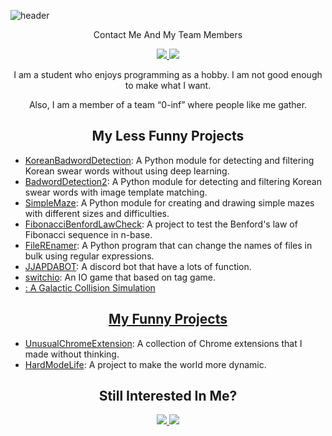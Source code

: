 ![header](https://capsule-render.vercel.app/api?type=waving&color=DAC3FA&height=300&section=header&text=seolmango&fontSize=90&animation=fadeIn&fontAlignY=38&desc=I%20Make%20Anything%20I%20Want!&descAlignY=60&descAlign=50)
<p align='center'> Contact Me And My Team Members </p>
<p align='center'>
  <a href="mailto:seolchaehwan@naver.com">
    <img src="https://img.shields.io/badge/EMail%20-%23DAC3FA.svg?&style=for-the-badge&&logoColor=white"/>
  </a>
  <a href="https://github.com/0-inf">
    <img src="https://img.shields.io/badge/ZERO%20TO%20INF%20-%23000000.svg?&style=for-the-badge&&logoColor=white"/>
  </a>
</p>
<p align='center'>
I am a student who enjoys programming as a hobby. I am not good enough to make what I want.
</p>
<p align='center'>
Also, I am a member of a team “0-inf” where people like me gather.
</p>
<div class="portfolio">
  <h2 align='center'>My Less Funny Projects</h1>
  <ul>
    <li><a href="https://github.com/seolmango/KoreanBadwordDetection">KoreanBadwordDetection</a>: A Python module for detecting and filtering Korean swear words without using deep learning.</li>
    <li><a href="https://github.com/0-inf/badwordDetection2">BadwordDetection2</a>: A Python module for detecting and filtering Korean swear words with image template matching.</li>
    <li><a href="https://github.com/seolmango/SimpleMaze">SimpleMaze</a>: A Python module for creating and drawing simple mazes with different sizes and difficulties.</li>
    <li><a href="https://github.com/seolmango/FibonacciBenfordLawCheck">FibonacciBenfordLawCheck</a>: A project to test the Benford's law of Fibonacci sequence in n-base.</li>
    <li><a href="https://github.com/seolmango/fileRenamer">FileREnamer</a>: A Python program that can change the names of files in bulk using regular expressions.</li>
    <li><a href="https://github.com/0-inf/JJAPDABOT">JJAPDABOT</a>: A discord bot that have a lots of function.</li>
    <li><a href="https://github.com/0-inf/switchio">switchio</a>: An IO game that based on tag game.</li>
    <li><a href="https://github.com/seolmango/galaxy_simulation"</a>: A Galactic Collision Simulation</li>
  </ul>
  <h2 align='center'>My Funny Projects</h1>
  <ul>
    <li><a href="https://github.com/seolmango/UnusualChromeExtension">UnusualChromeExtension</a>: A collection of Chrome extensions that I made without thinking.</li>
    <li><a href="https://github.com/seolmango/hardmodelife">HardModeLife</a>: A project to make the world more dynamic.</li>
  </ul>
</div>
<h2 align='center'>Still Interested In Me?</h2>
<p align='center'>
  <a href="https://www.instagram.com/lunarnewyearmango/">
    <img src="https://img.shields.io/badge/-Instargram-58B7FE?style=flat&logo=instagram&logoColor=white"/>
  </a>
  <a href="https://www.youtube.com/channel/UCfrfmPSPXdQ2koJJQLxCUOQ">
    <img src="https://img.shields.io/badge/-Youtube-FF0000?style=flat&logo=youtube&logoColor=white"/>
  </a>
</p>
